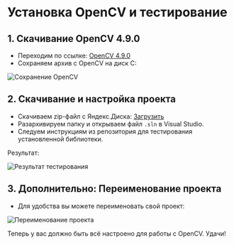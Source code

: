 # Установка OpenCV и тестирование

## 1. Скачивание OpenCV 4.9.0

- Переходим по ссылке: [OpenCV 4.9.0](https://sourceforge.net/projects/opencvlibrary/)
- Сохраняем архив с OpenCV на диск C:

![Сохранение OpenCV](https://github.com/user-attachments/assets/3e0d36f7-1635-4f8e-a852-1d6bea7a2e5d)

## 2. Скачивание и настройка проекта

- Скачиваем zip-файл с Яндекс.Диска: [Загрузить](https://disk.yandex.ru/d/Qj8_EDMuuXiXYA)
- Разархивируем папку и открываем файл `.sln` в Visual Studio.
- Следуем инструкциям из репозитория для тестирования установленной библиотеки.

Результат:

![Результат тестирования](https://github.com/user-attachments/assets/a3ba1610-a1c6-4366-90f2-9979e0cd9c97)

## 3. Дополнительно: Переименование проекта

- Для удобства вы можете переименовать свой проект:

![Переименование проекта](https://github.com/user-attachments/assets/42180c0a-2a7d-460f-8718-1bff82387d96)

Теперь у вас должно быть всё настроено для работы с OpenCV. Удачи!
